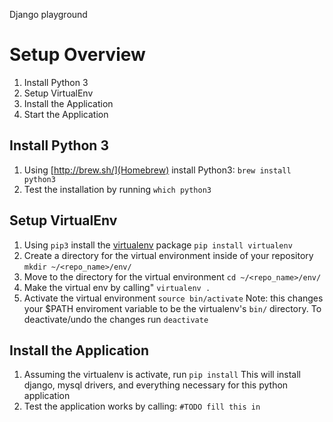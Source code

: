 Django playground
# Setup Overview
1. Install Python 3
2. Setup VirtualEnv
3. Install the Application
4. Start the Application

## Install Python 3
1. Using [http://brew.sh/](Homebrew) install Python3: `brew install python3`
2. Test the installation by running `which python3` 

## Setup VirtualEnv
1. Using `pip3` install the [virtualenv](https://virtualenv.pypa.io/en/latest/userguide.html) package
  `pip install virtualenv` 
2. Create a directory for the virtual environment inside of your repository
  `mkdir ~/<repo_name>/env/`
4. Move to the directory for the virtual environment 
  `cd ~/<repo_name>/env/`
5. Make the virtual env by calling"
   `virtualenv .`
6. Activate the virtual environment
  `source bin/activate`
  Note: this changes your $PATH enviroment variable to be the virtualenv's `bin/` directory. 
  To deactivate/undo the changes run `deactivate`

## Install the Application
1. Assuming the virtualenv is activate, run `pip install` This will install django, mysql drivers, and everything necessary for this python application
2. Test the application works by calling: `#TODO fill this in`
